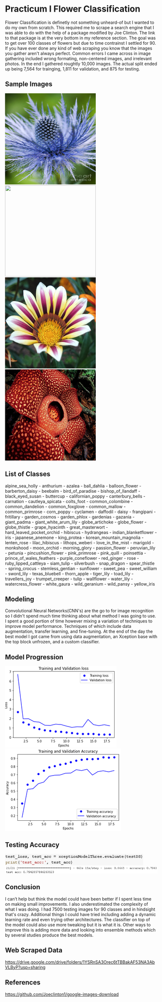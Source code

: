 # Practicum I Flower Classification
Flower Classification is definetly not something unheard-of but I wanted to do my own from scratch. This required me to scrape a search engine that I was able to do with the help of a package modified by Joe Clinton. The link to that package is at the very bottom in my reference section. The goal was to get over 100 classes of flowers but due to time contrainst I settled for 90. If you have ever done any kind of web scraping you know that the images you gather aren't always perfect. Common errors I came across in image gathering included wrong formating, non-centered images, and irrelevant photos. In the end I gathered roughtly 10,000 images. The actual split ended up being 7,564 for trainging, 1,811 for validation, and 875 for testing.

## Sample Images
<img src="alpine_sea_holly4.png" width="300" height="300"> <img src="bird_of_paradise1.png" width="300" height="300">
<img src="gazania5.png" width="300" height="300"> <img src="giant_padma4.png" width="300" height="300">

## List of Classes
alpine_sea_holly - anthurium - azalea - ball_dahlia - balloon_flower - barberton_daisy - beebalm - bird_of_paradise - bishop_of_llandaff - black_eyed_susan - buttercup - californian_poppy - canterbury_bells - carnation - cautleya_spicata - colts_foot - common_colombine - common_dandelion - common_foxglove - common_mallow - common_primrose - corn_poppy - cyclamen - daffodil - daisy - frangipani - fritillary - garden_cosmos - garden_phlox - gardenias - gazania - giant_padma - giant_white_arum_lily - globe_artichoke - globe_flower - globe_thistle - grape_hyacinth - great_masterwort - hard_leaved_pocket_orchid - hibiscus - hydrangeas - indian_blanketflower - iris - japanese_anemone - king_protea - korean_mountain_magnolia - lenten_rose - lilac_hibiscus - lithops_weberi - love_in_the_mist - marigold - monkshood - moon_orchid - morning_glory - passion_flower - peruvian_lily - petunia - pincushion_flower - pink_primrose - pink_quill - poinsettia - prince_of_wales_feathers - purple_coneflower - red_ginger - rose - ruby_lipped_cattleya - siam_tulip - silverbush - snap_dragon - spear_thistle - spring_crocus - stemless_gentian - sunflower - sweet_pea - sweet_william - sword_lily - texas_bluebell - thorn_apple - tiger_lily - toad_lily - travellers_joy - trumpet_creeper - tulip - wallflower - water_lily - watercress_flower - white_gaura - wild_geranium - wild_pansy - yellow_iris

## Modeling
Convolutional Neural Networks(CNN's) are the go to for image recognition so I didn't spend much time thinking about what method I was going to use. I spent a good portion of time however mixing a variation of techniques to improve model performance. Techniques of which include data augmentation, transfer learning, and fine-tuning. At the end of the day the best model I got came from using data augmentation, an Xception base with the top block unfrozen, and a custom classifier. 

## Model Progression
![Model Loss Progression](Mode_Loss_Progression.png) ![Model Loss Progression](Model_Accuracy_Progression.png)

## Testing Accuracy
![Model Loss Progression](Testing_Command.png)
![Model Loss Progression](Testing_Accuracy.png)

## Conclusion
I can’t help but think the model could have been better if I spent less time on making small improvements. I also underestimated the complexity of what I was doing. I had 7500 testing images for 90 classes and in hindsight that's crazy. Additional things I could have tried including adding a dynamic learning rate and even trying other architectures. The classifier on top of the model could also use more tweaking but it is what it is. Other ways to improve this is adding more data and looking into ensemble methods which by several studies produce the best models.

## Web Scraped Data
https://drive.google.com/drive/folders/1YSRnSA3Orec6tTBBakAF53NA3AbVLByP?usp=sharing

## References
https://github.com/Joeclinton1/google-images-download

